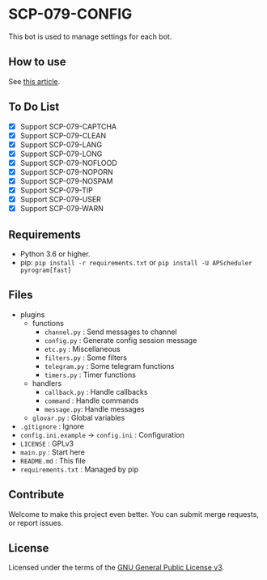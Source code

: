 # SCP-079-CONFIG

This bot is used to manage settings for each bot.

## How to use

See [this article](https://scp-079.org/config/).

## To Do List

- [x] Support SCP-079-CAPTCHA
- [x] Support SCP-079-CLEAN
- [x] Support SCP-079-LANG
- [x] Support SCP-079-LONG
- [x] Support SCP-079-NOFLOOD
- [x] Support SCP-079-NOPORN
- [x] Support SCP-079-NOSPAM
- [x] Support SCP-079-TIP
- [x] Support SCP-079-USER
- [x] Support SCP-079-WARN

## Requirements

- Python 3.6 or higher.
- pip: `pip install -r requirements.txt` or `pip install -U APScheduler pyrogram[fast]`

## Files

- plugins
    - functions
        - `channel.py` : Send messages to channel
        - `config.py` : Generate config session message
        - `etc.py` : Miscellaneous
        - `filters.py` : Some filters
        - `telegram.py` : Some telegram functions
        - `timers.py` : Timer functions
    - handlers
        - `callback.py` : Handle callbacks
        - `command` : Handle commands
        - `message.py`: Handle messages
    - `glovar.py` : Global variables
- `.gitignore` : Ignore
- `config.ini.example` -> `config.ini` : Configuration
- `LICENSE` : GPLv3
- `main.py` : Start here
- `README.md` : This file
- `requirements.txt` : Managed by pip

## Contribute

Welcome to make this project even better. You can submit merge requests, or report issues.

## License

Licensed under the terms of the [GNU General Public License v3](LICENSE).
